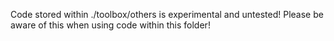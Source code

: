 Code stored within ./toolbox/others is experimental and untested!
Please be aware of this when using code within this folder!